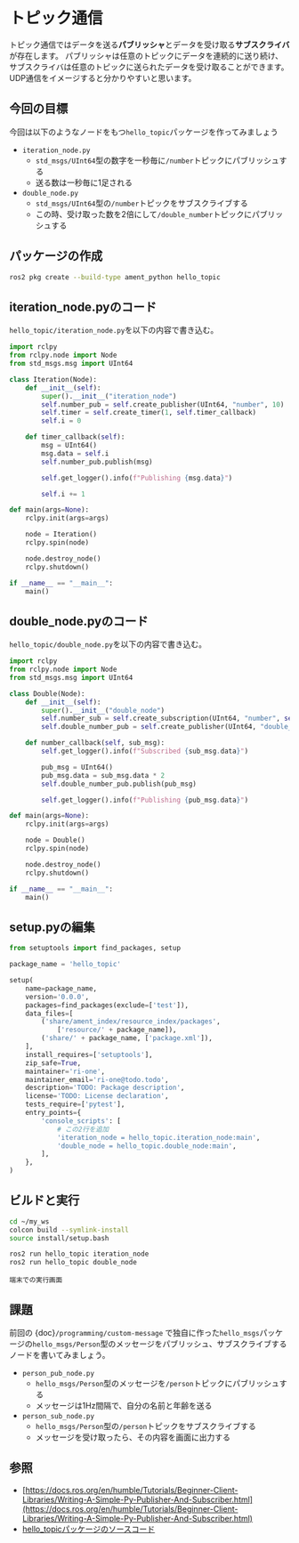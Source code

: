 # トピック通信

トピック通信ではデータを送る**パブリッシャ**とデータを受け取る**サブスクライバ**が存在します。
パブリッシャは任意のトピックにデータを連続的に送り続け、サブスクライバは任意のトピックに送られたデータを受け取ることができます。
UDP通信をイメージすると分かりやすいと思います。

## 今回の目標

今回は以下のようなノードをもつ`hello_topic`パッケージを作ってみましょう

- `iteration_node.py`
    - `std_msgs/UInt64`型の数字を一秒毎に`/number`トピックにパブリッシュする
    - 送る数は一秒毎に1足される
- `double_node.py`
    - `std_msgs/UInt64`型の`/number`トピックをサブスクライブする
    - この時、受け取った数を2倍にして`/double_number`トピックにパブリッシュする

## パッケージの作成

```bash
ros2 pkg create --build-type ament_python hello_topic
```

## iteration_node.pyのコード

`hello_topic/iteration_node.py`を以下の内容で書き込む。

```py
import rclpy
from rclpy.node import Node
from std_msgs.msg import UInt64

class Iteration(Node):
    def __init__(self):
        super().__init__("iteration_node")
        self.number_pub = self.create_publisher(UInt64, "number", 10)
        self.timer = self.create_timer(1, self.timer_callback)
        self.i = 0

    def timer_callback(self):
        msg = UInt64()
        msg.data = self.i
        self.number_pub.publish(msg)

        self.get_logger().info(f"Publishing {msg.data}")

        self.i += 1

def main(args=None):
    rclpy.init(args=args)

    node = Iteration()
    rclpy.spin(node)

    node.destroy_node()
    rclpy.shutdown()

if __name__ == "__main__":
    main()
```

## double_node.pyのコード

`hello_topic/double_node.py`を以下の内容で書き込む。

```py
import rclpy
from rclpy.node import Node
from std_msgs.msg import UInt64

class Double(Node):
    def __init__(self):
        super().__init__("double_node")
        self.number_sub = self.create_subscription(UInt64, "number", self.number_callback, 10)
        self.double_number_pub = self.create_publisher(UInt64, "double_number", 10)

    def number_callback(self, sub_msg):
        self.get_logger().info(f"Subscribed {sub_msg.data}")

        pub_msg = UInt64()
        pub_msg.data = sub_msg.data * 2
        self.double_number_pub.publish(pub_msg)

        self.get_logger().info(f"Publishing {pub_msg.data}")

def main(args=None):
    rclpy.init(args=args)

    node = Double()
    rclpy.spin(node)

    node.destroy_node()
    rclpy.shutdown()

if __name__ == "__main__":
    main()
```

## setup.pyの編集

```py
from setuptools import find_packages, setup

package_name = 'hello_topic'

setup(
    name=package_name,
    version='0.0.0',
    packages=find_packages(exclude=['test']),
    data_files=[
        ('share/ament_index/resource_index/packages',
            ['resource/' + package_name]),
        ('share/' + package_name, ['package.xml']),
    ],
    install_requires=['setuptools'],
    zip_safe=True,
    maintainer='ri-one',
    maintainer_email='ri-one@todo.todo',
    description='TODO: Package description',
    license='TODO: License declaration',
    tests_require=['pytest'],
    entry_points={
        'console_scripts': [
            # この2行を追加
            'iteration_node = hello_topic.iteration_node:main',
            'double_node = hello_topic.double_node:main',
        ],
    },
)
```

## ビルドと実行

```bash
cd ~/my_ws
colcon build --symlink-install
source install/setup.bash
```

```bash
ros2 run hello_topic iteration_node
ros2 run hello_topic double_node
```

```{figure} topic-terminal-output.png
端末での実行画面
```

## 課題

前回の
{doc}`/programming/custom-message`
で独自に作った`hello_msgs`パッケージの`hello_msgs/Person`型のメッセージをパブリッシュ、サブスクライブするノードを書いてみましょう。

- `person_pub_node.py`
    - `hello_msgs/Person`型のメッセージを`/person`トピックにパブリッシュする
    - メッセージは1Hz間隔で、自分の名前と年齢を送る
- `person_sub_node.py`
    - `hello_msgs/Person`型の`/person`トピックをサブスクライブする
    - メッセージを受け取ったら、その内容を画面に出力する

## 参照

- [https://docs.ros.org/en/humble/Tutorials/Beginner-Client-Libraries/Writing-A-Simple-Py-Publisher-And-Subscriber.html](https://docs.ros.org/en/humble/Tutorials/Beginner-Client-Libraries/Writing-A-Simple-Py-Publisher-And-Subscriber.html)
- [hello_topicパッケージのソースコード](https://github.com/Rione/home_ros2_workshop/tree/main/hello_topic)
